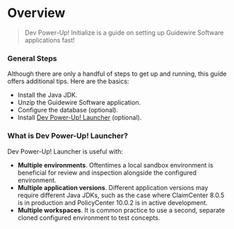 # Overview
> Dev Power-Up! Initialize is a guide on setting up Guidewire Software applications fast!

### General Steps

Although there are only a handful of steps to get up and running, this guide offers additional tips. Here are the basics: 

- Install the Java JDK.
- Unzip the Guidewire Software application.
- Configure the database (optional).
- Install [Dev Power-Up! Launcher](https://github.com/dev-power-up/launcher) (optional).

### What is Dev Power-Up! Launcher?

Dev Power-Up! Launcher is useful with:

- **Multiple environments**. Oftentimes a local sandbox environment is beneficial for review and inspection alongside the configured environment.
- **Multiple application versions**. Different application versions may require different Java JDKs, such as the case where ClaimCenter 8.0.5 is in production and PolicyCenter 10.0.2 is in active development.
- **Multiple workspaces**. It is common practice to use a second, separate cloned configured environment to test concepts.